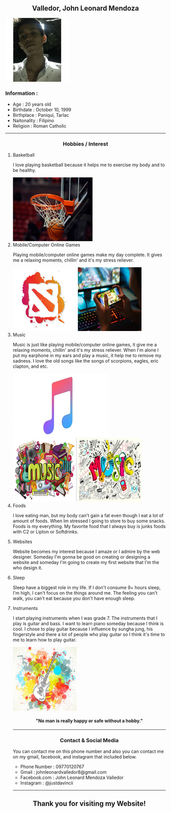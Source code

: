 <h2 align="center">Valledor, John Leonard Mendoza</h2>

<img src="https://github.com/leonardda-vinci/theLeonarddavinci/blob/master/leonard.jpg" width="200" height="200"/>

<h3>Information : </h3>
<ul>
  <li>Age : 20 years old</li>
  <li>Birthdate : October 10, 1999</li>
  <li>Birthplace : Paniqui, Tarlac</li>
  <li>Naitonality : Filipino</li>
  <li>Religion : Roman Catholic</li>
</ul>

<hr>

<h3 align="center">Hobbies / Interest</h3>
<ol>
  <li>Basketball</li>
  <p>I love playing basketball because it helps me to exercise my body and to be healthy.</p>
  <img src="https://github.com/leonardda-vinci/theLeonarddavinci/blob/master/basket.jpg" width="250" height="200"/>
  
  <li>Mobile/Computer Online Games</li>
  <p>Playing mobile/computer online games make my day complete. It gives me a relaxing moments, chillin' and it's my stress reliever.</p>
  <img src="https://github.com/leonardda-vinci/theLeonarddavinci/blob/master/dota2.jpg" width="200" height="200"/>
  <img src="https://github.com/leonardda-vinci/theLeonarddavinci/blob/master/mobile%26computer%20online%20games.jpg" width="200" height="200"/>
  
  <li>Music</li>
  <p>Music is just like playing mobile/computer online games, it give me a relaxing moments, chillin' and it's my stress reliever. When I'm alone I put my earphone in my ears and play a music, it help me to remove my sadness. I love the old songs like the songs of scorpions, eagles, eric clapton, and etc.</p>
  <img src="https://github.com/leonardda-vinci/theLeonarddavinci/blob/master/music.jpg" width="300" height="200"/>
  <img src="https://github.com/leonardda-vinci/theLeonarddavinci/blob/master/music1.jpg" width="200" height="200"/>
  <img src="https://github.com/leonardda-vinci/theLeonarddavinci/blob/master/Music3.jpg" width="200" height="200"/>
  
  <li>Foods</li>
  <p>I love eating man, but my body can't gain a fat even though I  eat a lot of amount of foods. When Im stressed I going to store to buy some snacks. Foods is my everything. My favorite food that I always buy is junks foods with C2 or Lipton or Softdrinks. </p>
  
  <li>Websites</li>
  <p>Website becomes my interest because I amaze or I admire by the web designer. Someday I'm gonna be good on creating or designing a website and someday I'm going to create my first website that I'm the who design it.</p>
  
  <li>Sleep</li>
  <p>Sleep have a biggest role in my life. If I don't consume 9+ hours sleep, I'm high, I can't focus on the things around me. The feeling you can't walk, you can't eat because you don't have enough sleep.</p>
  <li>Instruments</li>
  <p>I start playing instruments when I was grade 7. The instruments that I play is guitar and bass. I want to learn piano someday because I think is cool. I chose to play guitar because I influence by sungha jung, his fingerstyle and there a lot of people who play guitar so I think it's time to me to learn how to play guitar.</p>
  <img src="https://github.com/leonardda-vinci/theLeonarddavinci/blob/master/instru.jpg" width="200" height="200"/>


<h4 align="center">"No man is really happy or safe without a hobby."</h4>

<hr>

<h3 align="center">Contact & Social Media</h3>
<p>You can contact me on this phone number and also you can contact me on my gmail, facebook, and instagram that included below.
  <ul>
    <li>Phone Number : 09770120767</li>
    <li>Gmail : johnleonardvalledor8@gmail.com</li>
    <li>Facebook.com : John Leonard Mendoza Valledor</li>
    <li>Instagram : @justdavincii</li>
</ul>

<hr>

<h2 align="center">Thank you for visiting my Website! </h2>
